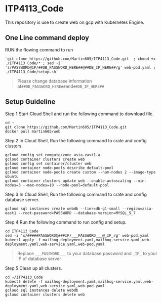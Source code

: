 # ITP4113_Code

This repository is use to create web on gcp with Kubernetes Engine.

## One Line command deploy

RUN the flowing command to run

    `git clone https://github.com/Martin605/ITP4113_Code.git  ; chmod +x ./ITP4113_Code/* ; sed -i 's/PASSWORD@IP/##DB_PASSWORD_HERE##@##DB_IP_HERE##/g' web-pod.yaml ; ./ITP4113_Code/setup.sh`

> Please change database information at`##DB_PASSWORD_HERE##`and`##DB_IP_HERE##`
## Setup Guideline

Step 1 	Start Cloud Shell and run the following command to download file. 

    cd ~
    git clone https://github.com/Martin605/ITP4113_Code.git
    docker pull martin605/web



Step 2 	In Cloud Shell, Run the following command to crate and config clusters.

    gcloud config set compute/zone asia-east1-a
    gcloud container clusters create web
    gcloud config set container/cluster web
    gcloud container node-pools describe default-pool
    gcloud container node-pools create custom --num-nodes 2 --image-type ubuntu
    gcloud container clusters update web --enable-autoscaling --min-nodes=3 --max-nodes=10 --node-pool=default-pool


Step 3 	In Cloud Shell, Run the following command to crate and config database server.

    gcloud sql instances create webdb --tier=db-g1-small --region=asia-east1 --root-password=PASSWORD --database-version=MYSQL_5_7

Step 4 	Run the following command to run config and setup.

    cd ITP4113_Code
    sed -i 's/#####PASSWORD@###IP/___PASSWORD___@_IP_/g' web-pod.yaml
    kubectl apply -f mailhog-deployment.yaml,mailhog-service.yaml,web-deployment.yaml,web-service.yaml,web-pod.yaml

> Replace `___PASSWORD___` to your database password and `_IP_` to your IP of database server

Step 5 	Clean up all clusters.

    cd ~/ITP4113_Code
    kubectl delete -f mailhog-deployment.yaml,mailhog-service.yaml,web-deployment.yaml,web-service.yaml,web-pod.yaml
    gcloud sql instances delete webdb
    gcloud container clusters delete web

